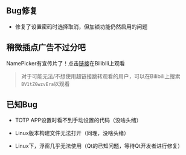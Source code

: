 ## Bug修复

- 修复了设置密码时选择取消，但加锁功能仍然启用的问题

## 稍微插点广告不过分吧

NamePicker有宣传片了！点击[链接](https://www.bilibili.com/video/BV1tZGwzvEra/)在Bilibili上观看

> 对于可能无法/不想使用超链接跳转观看的用户，可以在Bilibili上搜索`BV1tZGwzvEra`以观看

## 已知Bug

- TOTP APP设置时看不到手动设置的代码（没啥头绪）

- Linux版本构建文件无法打开（同理，没啥头绪）

- Linux下，浮窗几乎无法使用（Qt的已知问题，等待Qt开发者进行修复）